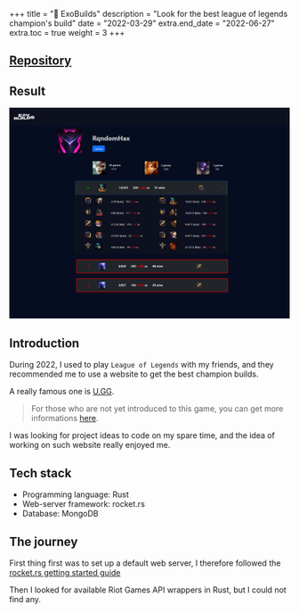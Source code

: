 +++
title = "🔎 ExoBuilds"
description = "Look for the best league of legends champion's build"
date = "2022-03-29"
extra.end_date = "2022-06-27"
extra.toc = true
weight = 3
+++

## [Repository](https://github.com/ExoBuilds/)

## Result

![ExoBuilds preview](/img/exobuilds.png)

## Introduction

During 2022, I used to play `League of Legends` with my friends, and they recommended me to use a website to get the best champion builds.

A really famous one is [U.GG](https://U.GG).

> For those who are not yet introduced to this game, you can get more informations [here](https://en.wikipedia.org/wiki/League_of_Legends).

I was looking for project ideas to code on my spare time, and the idea of working on such website really enjoyed me.

## Tech stack
 - Programming language: Rust
 - Web-server framework: rocket.rs
 - Database: MongoDB

## The journey

First thing first was to set up a default web server, I therefore followed the [rocket.rs getting started guide](https://rocket.rs/v0.5/guide/getting-started/)

Then I looked for available Riot Games API wrappers in Rust, but I could not find any.
